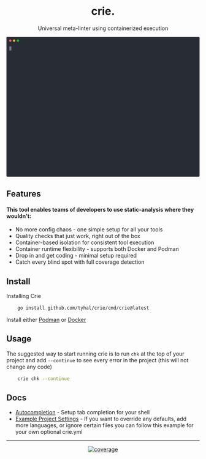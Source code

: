 <h1 align="center">
    crie.
</h1>
<p align="center">
    Universal meta-linter using containerized execution
</p>
<p align="center">
    <img src="https://raw.githubusercontent.com/tyhal/crie/main/doc/demo.svg?sanitize=true" width="572" alt="crie cli demo">
</p>

## Features

#### This tool enables teams of developers to use static-analysis where they wouldn't:

* No more config chaos - one simple setup for all your tools
* Quality checks that just work, right out of the box
* Container-based isolation for consistent tool execution
* Container runtime flexibility - supports both Docker and Podman
* Drop in and get coding - minimal setup required
* Catch every blind spot with full coverage detection

## Install

Installing Crie

```bash
    go install github.com/tyhal/crie/cmd/crie@latest
```

Install either [Podman](https://podman.io/docs/installation) or [Docker](https://docs.docker.com/get-started/get-docker/)

## Usage

The suggested way to start running crie is to run `chk` at the top of your project and add `--continue` to see every error in the project (this will not change any code)

```bash
    crie chk --continue
```

## Docs

* [Autocompletion](doc/completion.md) - Setup tab completion for your shell
* [Example Project Settings](doc/example_language_override.yml) - If you want to override any defaults, add more languages, or ignore certain files you can follow this example for your own optional crie.yml

***

<div align="center">
    <a href="https://codecov.io/gh/tyhal/crie"> 
        <img alt="coverage" src="https://codecov.io/gh/tyhal/crie/graph/badge.svg?token=SSAG0W1TZB"/> 
    </a>
</div>
